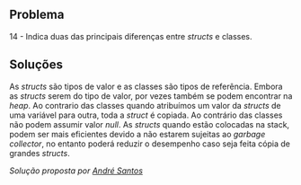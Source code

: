 ## Problema

14 - Indica duas das principais diferenças entre _structs_ e classes.

## Soluções

As _structs_ são tipos de valor e as classes são tipos de referência. Embora
as _structs_ serem do tipo de valor, por vezes também se podem encontrar na
_heap_. Ao contrario das classes quando atribuímos um valor da _structs_ de uma
variável para outra, toda a _struct_ é copiada.
Ao contrário das classes não podem assumir valor _null_. As _structs_ quando 
estão colocadas na stack, podem ser mais eficientes devido a não estarem sujeitas
ao _garbage collector_, no entanto poderá reduzir o desempenho caso seja feita 
cópia de grandes _structs_.


*Solução proposta por [André Santos](https://github.com/Snigy24)*